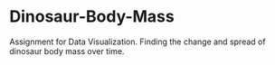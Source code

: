 # Dinosaur-Body-Mass

Assignment for Data Visualization. Finding the change and spread of dinosaur body mass over time. 
